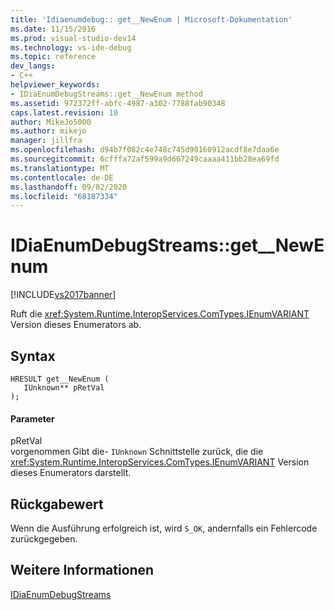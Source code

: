 ```yaml
---
title: 'Idiaenumdebug:: get__NewEnum | Microsoft-Dokumentation'
ms.date: 11/15/2016
ms.prod: visual-studio-dev14
ms.technology: vs-ide-debug
ms.topic: reference
dev_langs:
- C++
helpviewer_keywords:
- IDiaEnumDebugStreams::get__NewEnum method
ms.assetid: 972372ff-abfc-4987-a302-7788fab90348
caps.latest.revision: 10
author: MikeJo5000
ms.author: mikejo
manager: jillfra
ms.openlocfilehash: d94b7f082c4e748c745d90160912acdf8e7daa6e
ms.sourcegitcommit: 6cfffa72af599a9d667249caaaa411bb28ea69fd
ms.translationtype: MT
ms.contentlocale: de-DE
ms.lasthandoff: 09/02/2020
ms.locfileid: "68187334"
---
```

# <a name="idiaenumdebugstreamsget__newenum"></a>IDiaEnumDebugStreams::get__NewEnum
[!INCLUDE[vs2017banner](../../includes/vs2017banner.md)]

Ruft die <xref:System.Runtime.InteropServices.ComTypes.IEnumVARIANT> Version dieses Enumerators ab.  
  
## <a name="syntax"></a>Syntax  
  
```cpp#  
HRESULT get__NewEnum (   
   IUnknown** pRetVal  
);  
```  
  
#### <a name="parameters"></a>Parameter  
 pRetVal  
 vorgenommen Gibt die- `IUnknown` Schnittstelle zurück, die die <xref:System.Runtime.InteropServices.ComTypes.IEnumVARIANT> Version dieses Enumerators darstellt.  
  
## <a name="return-value"></a>Rückgabewert  
 Wenn die Ausführung erfolgreich ist, wird `S_OK`, andernfalls ein Fehlercode zurückgegeben.  
  
## <a name="see-also"></a>Weitere Informationen  
 [IDiaEnumDebugStreams](../../debugger/debug-interface-access/idiaenumdebugstreams.md)
